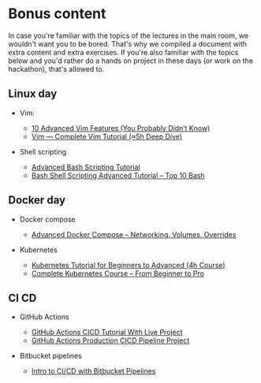 # Bonus content

In case you're familiar with the topics of the lectures in the main room, we wouldn't want you to be bored. That's why we compiled a document with extra content and extra exercises. If you're also familiar with the topics below and you'd rather do a hands on project in these days (or work on the hackathon), that's allowed to.

## Linux day

- Vim:

  - [10 Advanced Vim Features (You Probably Didn’t Know)](https://www.youtube.com/watch?v=gccGjwTZA7k)
  - [Vim — Complete Vim Tutorial (≈5h Deep Dive)](https://www.youtube.com/watch?v=3G6kAEvbv2A)

- Shell scripting
  - [Advanced Bash Scripting Tutorial](https://www.youtube.com/watch?v=emhouufDnB4)
  - [Bash Shell Scripting Advanced Tutorial – Top 10 Bash](https://www.youtube.com/watch?v=mm-_TDW2yYc)

## Docker day

- Docker compose

  - [Advanced Docker Compose – Networking, Volumes, Overrides](https://www.youtube.com/watch?v=HG6yIjZapSA)

- Kubernetes
  - [Kubernetes Tutorial for Beginners to Advanced (4h Course)](https://www.youtube.com/watch?v=X48VuDVv0do)
  - [Complete Kubernetes Course – From Beginner to Pro](https://www.youtube.com/watch?v=2T86xAtR6Fo)

## CI CD

- GitHub Actions

  - [GitHub Actions CICD Tutorial With Live Project](https://www.youtube.com/watch?v=icZUzgtz_d8)
  - [GitHub Actions Production CICD Pipeline Project](https://www.youtube.com/watch?v=kuUHV0I0YwM)

- Bitbucket pipelines
  - [Intro to CI/CD with Bitbucket Pipelines](https://www.youtube.com/watch?v=wJv3ZGwxQPQ)

